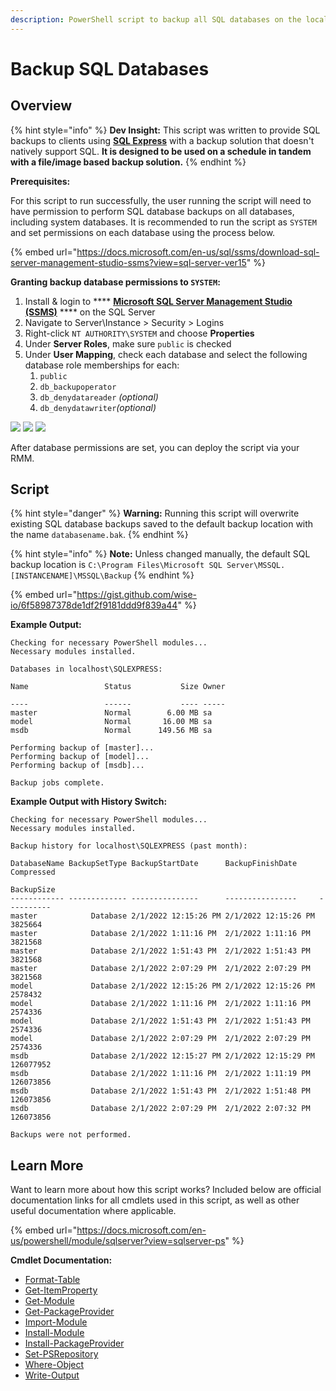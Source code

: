 ```yaml
---
description: PowerShell script to backup all SQL databases on the local machine.
---
```


# Backup SQL Databases

## Overview

{% hint style="info" %}
**Dev Insight:** This script was written to provide SQL backups to clients using [**SQL Express**](https://www.microsoft.com/en-us/sql-server/sql-server-downloads) with a backup solution that doesn't natively support SQL. **It is designed to be used on a schedule in tandem with a file/image based backup solution.**
{% endhint %}

**Prerequisites:**&#x20;

For this script to run successfully, the user running the script will need to have permission to perform SQL database backups on all databases, including system databases. It is recommended to run the script as `SYSTEM` and set permissions on each database using the process below.

{% embed url="https://docs.microsoft.com/en-us/sql/ssms/download-sql-server-management-studio-ssms?view=sql-server-ver15" %}

**Granting backup database permissions to `SYSTEM`:**

1. Install & login to **** [**Microsoft SQL Server Management Studio (SSMS)**](https://docs.microsoft.com/en-us/sql/ssms/sql-server-management-studio-ssms?view=sql-server-ver15) **** on the SQL Server
2. Navigate to Server\Instance > Security > Logins
3. Right-click `NT AUTHORITY\SYSTEM` and choose **Properties**
4. Under **Server Roles**, make sure `public` is checked
5. Under **User Mapping**, check each database and select the following database role memberships for each:
   1. `public`
   2. `db_backupoperator`
   3. `db_denydatareader` _(optional)_
   4. `db_denydatawriter`_(optional)_

![](../.gitbook/assets/object-explorer.png) ![](../.gitbook/assets/server-roles.png) ![](../.gitbook/assets/user-mappings.png)

After database permissions are set, you can deploy the script via your RMM.

## Script

{% hint style="danger" %}
**Warning:** Running this script will overwrite existing SQL database backups saved to the default backup location with the name `databasename.bak`.
{% endhint %}

{% hint style="info" %}
**Note:** Unless changed manually, the default SQL backup location is `C:\Program Files\Microsoft SQL Server\MSSQL.[INSTANCENAME]\MSSQL\Backup`&#x20;
{% endhint %}

{% embed url="https://gist.github.com/wise-io/6f58987378de1df2f9181ddd9f839a44" %}

**Example Output:**

```
Checking for necessary PowerShell modules...
Necessary modules installed.

Databases in localhost\SQLEXPRESS:

Name                 Status           Size Owner   
                                                    
----                 ------           ---- -----   
master               Normal        6.00 MB sa      
model                Normal       16.00 MB sa      
msdb                 Normal      149.56 MB sa      

Performing backup of [master]...
Performing backup of [model]...
Performing backup of [msdb]...

Backup jobs complete.
```

**Example Output with History Switch:**

```
Checking for necessary PowerShell modules...
Necessary modules installed.

Backup history for localhost\SQLEXPRESS (past month):

DatabaseName BackupSetType BackupStartDate      BackupFinishDate     Compressed
                                                                     BackupSize
------------ ------------- ---------------      ----------------     ----------
master            Database 2/1/2022 12:15:26 PM 2/1/2022 12:15:26 PM    3825664
master            Database 2/1/2022 1:11:16 PM  2/1/2022 1:11:16 PM     3821568
master            Database 2/1/2022 1:51:43 PM  2/1/2022 1:51:43 PM     3821568
master            Database 2/1/2022 2:07:29 PM  2/1/2022 2:07:29 PM     3821568
model             Database 2/1/2022 12:15:26 PM 2/1/2022 12:15:26 PM    2578432
model             Database 2/1/2022 1:11:16 PM  2/1/2022 1:11:16 PM     2574336
model             Database 2/1/2022 1:51:43 PM  2/1/2022 1:51:43 PM     2574336
model             Database 2/1/2022 2:07:29 PM  2/1/2022 2:07:29 PM     2574336
msdb              Database 2/1/2022 12:15:27 PM 2/1/2022 12:15:29 PM  126077952
msdb              Database 2/1/2022 1:11:16 PM  2/1/2022 1:11:19 PM   126073856
msdb              Database 2/1/2022 1:51:43 PM  2/1/2022 1:51:48 PM   126073856
msdb              Database 2/1/2022 2:07:29 PM  2/1/2022 2:07:32 PM   126073856

Backups were not performed.
```

## Learn More

Want to learn more about how this script works? Included below are official documentation links for all cmdlets used in this script, as well as other useful documentation where applicable.

{% embed url="https://docs.microsoft.com/en-us/powershell/module/sqlserver?view=sqlserver-ps" %}

**Cmdlet Documentation:**

* [Format-Table](https://docs.microsoft.com/en-us/powershell/module/microsoft.powershell.utility/format-table?view=powershell-7.2)
* [Get-ItemProperty](https://docs.microsoft.com/en-us/powershell/module/microsoft.powershell.management/get-itemproperty?view=powershell-7.2)
* [Get-Module](https://docs.microsoft.com/en-us/powershell/module/microsoft.powershell.core/get-module?view=powershell-7.2)
* [Get-PackageProvider](https://docs.microsoft.com/en-us/powershell/module/packagemanagement/get-packageprovider?view=powershell-7.2)
* [Import-Module](https://docs.microsoft.com/en-us/powershell/module/microsoft.powershell.core/import-module?view=powershell-7.2)
* [Install-Module](https://docs.microsoft.com/en-us/powershell/module/powershellget/install-module?view=powershell-7.2)
* [Install-PackageProvider](https://docs.microsoft.com/en-us/powershell/module/packagemanagement/install-packageprovider?view=powershell-7.2)
* [Set-PSRepository](https://docs.microsoft.com/en-us/powershell/module/powershellget/set-psrepository?view=powershell-7.2)
* [Where-Object](https://docs.microsoft.com/en-us/powershell/module/microsoft.powershell.core/where-object?view=powershell-7.2)
* [Write-Output](https://docs.microsoft.com/en-us/powershell/module/microsoft.powershell.utility/write-output?view=powershell-7.2)
